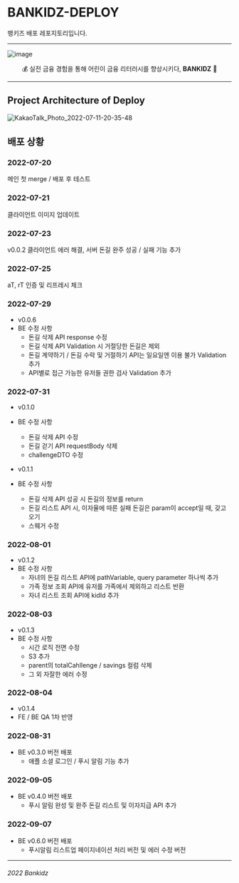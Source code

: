 # BANKIDZ-DEPLOY
뱅키즈 배포 레포지토리입니다.

---
![image](https://user-images.githubusercontent.com/63996052/180037052-29f57dd5-ef81-4062-8326-472c7c2b27be.png)


<div align="center"> 
💰 실전 금융 경험을 통해 어린이 금융 리터러시를 향상시키다, <b>BANKIDZ</b> 🐷
</div>

---

## Project Architecture of Deploy
![KakaoTalk_Photo_2022-07-11-20-35-48](https://user-images.githubusercontent.com/59060780/178255707-814eb2ac-be3a-4350-940c-f060890c2420.jpeg)

## 배포 상황

### 2022-07-20 ### 
메인 첫 merge / 배포 후 테스트

### 2022-07-21 ###
클라이언트 이미지 업데이트

### 2022-07-23 ###
v0.0.2 클라이언트 에러 해결, 서버 돈길 완주 성공 / 실패 기능 추가

### 2022-07-25 ###
aT, rT 인증 및 리프레시 체크

### 2022-07-29 ###
* v0.0.6
* BE 수정 사항
  * 돈길 삭제 API response 수정
  * 돈길 삭제 API Validation 시 거절당한 돈길은 제외
  * 돈길 계약하기 / 돈길 수락 및 거절하기 API는 일요일엔 이용 불가 Validation 추가
  * API별로 접근 가능한 유저들 권한 검사 Validation 추가 

### 2022-07-31 ###
* v0.1.0
* BE 수정 사항
  * 돈길 삭제 API 수정
  * 돈길 걷기 API requestBody 삭제
  * challengeDTO 수정

* v0.1.1
* BE 수정 사항
  * 돈길 삭제 API 성공 시 돈길의 정보를 return
  * 돈길 리스트 API 시, 이자율에 따른 실패 돈길은 param이 accept일 때, 갖고오기
  * 스웨거 수정

### 2022-08-01 ###
* v0.1.2
* BE 수정 사항
  * 자녀의 돈길 리스트 API에 pathVariable, query parameter 하나씩 추가
  * 가족 정보 조회 API에 유저를 가족에서 제외하고 리스트 반환
  * 자녀 리스트 조회 API에 kidId 추가

### 2022-08-03 ###
* v0.1.3
* BE 수정 사항
  * 시간 로직 전면 수정
  * S3 추가
  * parent의 totalCahllenge / savings 컬럼 삭제
  * 그 외 자잘한 에러 수정

### 2022-08-04 ###
* v0.1.4
* FE / BE QA 1차 반영

### 2022-08-31 ###
* BE v0.3.0 버전 배포
  * 애플 소셜 로그인 / 푸시 알림 기능 추가

### 2022-09-05 ###
* BE v0.4.0 버전 배포
  * 푸시 알림 완성 및 완주 돈길 리스트 및 이자지급 API 추가

### 2022-09-07 ###
* BE v0.6.0 버전 배포
  * 푸시알림 리스트업 페이지네이션 처리 버전 및 에러 수정 버전
---

###### 2022 Bankidz
